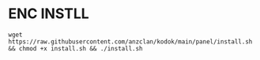 # ENC INSTLL

<pre><code>wget https://raw.githubusercontent.com/anzclan/kodok/main/panel/install.sh && chmod +x install.sh && ./install.sh</code></pre>
